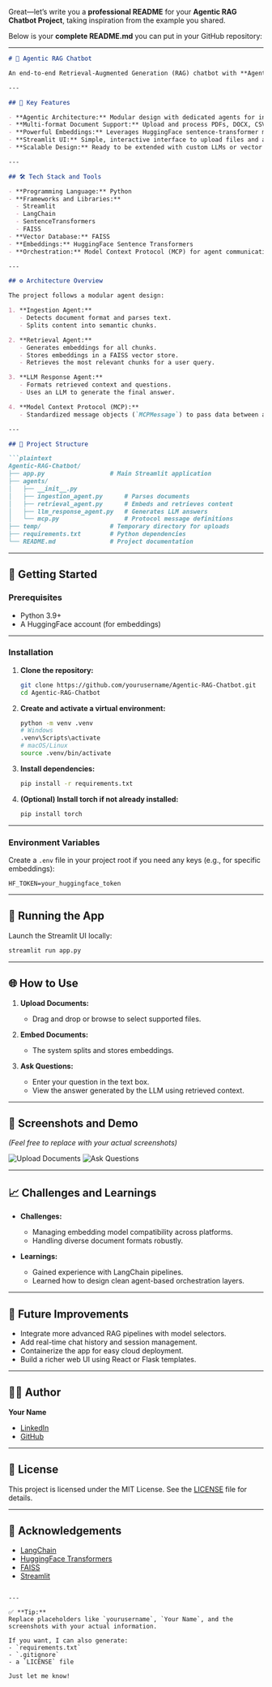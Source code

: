 Great—let’s write you a **professional README** for your **Agentic RAG Chatbot Project**, taking inspiration from the example you shared.

Below is your **complete README.md** you can put in your GitHub repository:

---

````markdown
# 🦜 Agentic RAG Chatbot

An end-to-end Retrieval-Augmented Generation (RAG) chatbot with **Agentic Architecture** for multi-format document Question Answering (QA). This project demonstrates building modular agents, integrating embeddings, and orchestrating LLM-based pipelines in a reproducible way.

---

## 🌟 Key Features

- **Agentic Architecture:** Modular design with dedicated agents for ingestion, retrieval, and response.
- **Multi-format Document Support:** Upload and process PDFs, DOCX, CSV, PPTX, and plain text files.
- **Powerful Embeddings:** Leverages HuggingFace sentence-transformer models and FAISS for efficient similarity search.
- **Streamlit UI:** Simple, interactive interface to upload files and ask questions.
- **Scalable Design:** Ready to be extended with custom LLMs or vector stores.

---

## 🛠️ Tech Stack and Tools

- **Programming Language:** Python
- **Frameworks and Libraries:** 
  - Streamlit
  - LangChain
  - SentenceTransformers
  - FAISS
- **Vector Database:** FAISS
- **Embeddings:** HuggingFace Sentence Transformers
- **Orchestration:** Model Context Protocol (MCP) for agent communication

---

## ⚙️ Architecture Overview

The project follows a modular agent design:

1. **Ingestion Agent:**
   - Detects document format and parses text.
   - Splits content into semantic chunks.

2. **Retrieval Agent:**
   - Generates embeddings for all chunks.
   - Stores embeddings in a FAISS vector store.
   - Retrieves the most relevant chunks for a user query.

3. **LLM Response Agent:**
   - Formats retrieved context and questions.
   - Uses an LLM to generate the final answer.

4. **Model Context Protocol (MCP):**
   - Standardized message objects (`MCPMessage`) to pass data between agents.

---

## 📂 Project Structure

```plaintext
Agentic-RAG-Chatbot/
├── app.py                  # Main Streamlit application
├── agents/
│   ├── __init__.py
│   ├── ingestion_agent.py      # Parses documents
│   ├── retrieval_agent.py      # Embeds and retrieves content
│   ├── llm_response_agent.py   # Generates LLM answers
│   └── mcp.py                  # Protocol message definitions
├── temp/                   # Temporary directory for uploads
├── requirements.txt        # Python dependencies
└── README.md               # Project documentation
````

---

## 🚀 Getting Started

### Prerequisites

* Python 3.9+
* A HuggingFace account (for embeddings)

---

### Installation

1. **Clone the repository:**

   ```bash
   git clone https://github.com/yourusername/Agentic-RAG-Chatbot.git
   cd Agentic-RAG-Chatbot
   ```

2. **Create and activate a virtual environment:**

   ```bash
   python -m venv .venv
   # Windows
   .venv\Scripts\activate
   # macOS/Linux
   source .venv/bin/activate
   ```

3. **Install dependencies:**

   ```bash
   pip install -r requirements.txt
   ```

4. **(Optional) Install torch if not already installed:**

   ```bash
   pip install torch
   ```

---

### Environment Variables

Create a `.env` file in your project root if you need any keys (e.g., for specific embeddings):

```
HF_TOKEN=your_huggingface_token
```

---

## 🏃 Running the App

Launch the Streamlit UI locally:

```bash
streamlit run app.py
```

---

## 🌐 How to Use

1. **Upload Documents:**

   * Drag and drop or browse to select supported files.
2. **Embed Documents:**

   * The system splits and stores embeddings.
3. **Ask Questions:**

   * Enter your question in the text box.
   * View the answer generated by the LLM using retrieved context.

---

## 📸 Screenshots and Demo

*(Feel free to replace with your actual screenshots)*

![Upload Documents](https://via.placeholder.com/800x400?text=Upload+Documents)
![Ask Questions](https://via.placeholder.com/800x400?text=Ask+Questions+and+View+Answers)

---

## 📈 Challenges and Learnings

* **Challenges:**

  * Managing embedding model compatibility across platforms.
  * Handling diverse document formats robustly.
* **Learnings:**

  * Gained experience with LangChain pipelines.
  * Learned how to design clean agent-based orchestration layers.

---

## 🚀 Future Improvements

* Integrate more advanced RAG pipelines with model selectors.
* Add real-time chat history and session management.
* Containerize the app for easy cloud deployment.
* Build a richer web UI using React or Flask templates.

---

## 👨‍💻 Author

**Your Name**

* [LinkedIn](https://www.linkedin.com/)
* [GitHub](https://github.com/yourusername)

---

## 📝 License

This project is licensed under the MIT License. See the [LICENSE](LICENSE) file for details.

---

## 🎉 Acknowledgements

* [LangChain](https://github.com/langchain-ai/langchain)
* [HuggingFace Transformers](https://huggingface.co/sentence-transformers)
* [FAISS](https://github.com/facebookresearch/faiss)
* [Streamlit](https://streamlit.io)

```

---

✅ **Tip:**  
Replace placeholders like `yourusername`, `Your Name`, and the screenshots with your actual information.

If you want, I can also generate:
- `requirements.txt`
- `.gitignore`
- a `LICENSE` file

Just let me know!
```
